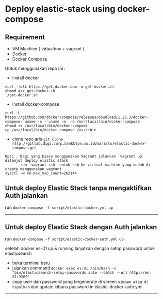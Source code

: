 # Deploy elastic-stack using docker-compose


## Requirement
* VM Machine ( virtualbox + vagrant )
* Docker
* Docker Compose

Untuk menggunakan repo ini : 
* install docker 
```
curl -fsSL https://get.docker.com -o get-docker.sh
chmod a+x get-docker.sh
./get-docker.sh
```
* install docker-compose 
```
curl -L https://github.com/docker/compose/releases/download/1.25.3/docker-compose-`uname -s`-`uname -m` -o /usr/local/bin/docker-compose
chmod +x /usr/local/bin/docker-compose
cp /usr/local/bin/docker-compose /usr/sbin
```
* clone repo aris
`git clone http://gitlab.digi.corp.bankbtpn.co.id/naristo/elastic-docker-compose.git`

```
Opsi : Bagi yang biasa menggunakan Vagrant jalankan `vagrant up` dilanjut deploy elastic stack 
       run `vagrant ssh` untuk ssh ke virtual machine yang sudah di create menggunakan vagrant
sysctl -w vm.max_map_count=262144

```
## Untuk deploy Elastic Stack tanpa mengaktifkan Auth jalankan 
run `docker-compose -f script/elastic-docker.yml up`



---
## Untuk deploy Elastic Stack dengan Auth jalankan
run `docker-compose -f script/elastic-docker-auth.yml up`

setelah docker es-01 up & running lanjutkan dengan setup password untuk elasticsearch
* buka terminal baru 
* jalankan command `docker exec es-01 /bin/bash -c "bin/elasticsearch-setup-passwords auto --batch --url http://es-01:9200"`
* copy user dan password yang tergenerate di screen `simpan atau di hapalkan`
dan update kibana password in elastic-docker-auth.yml

--- 


